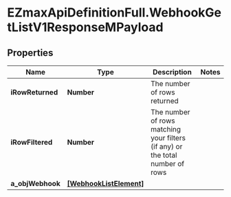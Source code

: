 # EZmaxApiDefinitionFull.WebhookGetListV1ResponseMPayload

## Properties

Name | Type | Description | Notes
------------ | ------------- | ------------- | -------------
**iRowReturned** | **Number** | The number of rows returned | 
**iRowFiltered** | **Number** | The number of rows matching your filters (if any) or the total number of rows | 
**a_objWebhook** | [**[WebhookListElement]**](WebhookListElement.md) |  | 


